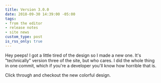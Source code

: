 ```yaml
---
title: Version 3.0.0
date: 2018-09-30 14:39:00 -05:00
tags:
- from the editor
- release notes
- site news
custom_type: post
is_rss_only: true
---
```


Hey peeps! I got a little tired of the design so I made a new one. It's "technically" version three of the site, but who cares. I did the whole thing in one commit, which if you're a developer you'll know how horrible that is.

Click through and checkout the new colorful design.